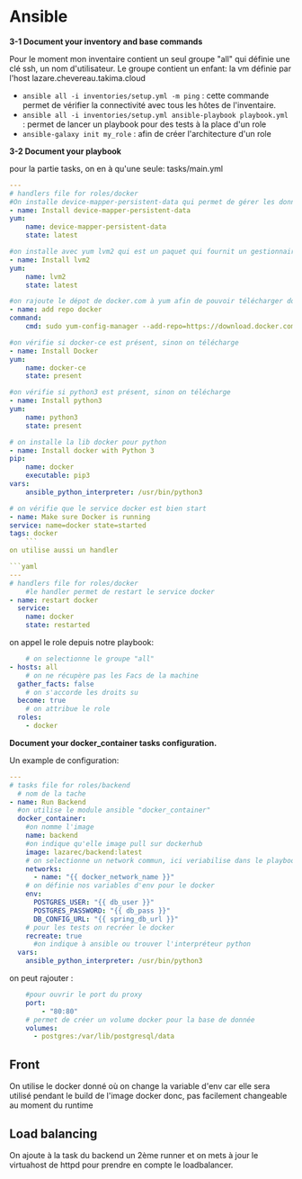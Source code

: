 # Ansible

**3-1 Document your inventory and base commands**

Pour le moment mon inventaire contient un seul groupe "all" qui définie une clé ssh, un nom d'utilisateur. Le groupe contient un enfant: la vm définie par l'host lazare.chevereau.takima.cloud

- `ansible all -i inventories/setup.yml -m ping` : cette commande permet de vérifier la connectivité avec tous les hôtes de l'inventaire.
- `ansible all -i inventories/setup.yml ansible-playbook playbook.yml` : permet de lancer un playbook pour des tests à la place d'un role
- `ansible-galaxy init my_role` : afin de créer l'architecture d'un role

**3-2 Document your playbook**

pour la partie tasks, on en à qu'une seule: tasks/main.yml

```yml
---
# handlers file for roles/docker
#On installe device-mapper-persistent-data qui permet de gérer les données perisistantes
- name: Install device-mapper-persistent-data
yum:
    name: device-mapper-persistent-data
    state: latest

#on installe avec yum lvm2 qui est un paquet qui fournit un gestionnaire de volume afin, dans ce contexte de gérer l'espace de stockage des conteneurs dockers
- name: Install lvm2
yum:
    name: lvm2
    state: latest

#on rajoute le dépot de docker.com à yum afin de pouvoir télécharger docker
- name: add repo docker
command:
    cmd: sudo yum-config-manager --add-repo=https://download.docker.com/linux/centos/docker-ce.repo

#on vérifie si docker-ce est présent, sinon on télécharge
- name: Install Docker
yum:
    name: docker-ce
    state: present

#on vérifie si python3 est présent, sinon on télécharge
- name: Install python3
yum:
    name: python3
    state: present

# on installe la lib docker pour python
- name: Install docker with Python 3
pip:
    name: docker
    executable: pip3
vars:
    ansible_python_interpreter: /usr/bin/python3

# on vérifie que le service docker est bien start
- name: Make sure Docker is running
service: name=docker state=started
tags: docker
    ```
on utilise aussi un handler 

```yaml
---
# handlers file for roles/docker
    #le handler permet de restart le service docker
- name: restart docker
  service:
    name: docker
    state: restarted
```

on appel le role depuis notre playbook:

```yaml
    # on selectionne le groupe "all"
- hosts: all
    # on ne récupère pas les Facs de la machine
  gather_facts: false
    # on s'accorde les droits su
  become: true
    # on attribue le role
  roles:
    - docker
```

**Document your docker_container tasks configuration.**

Un example de configuration:

```yml
---
# tasks file for roles/backend
  # nom de la tache
- name: Run Backend
  #on utilise le module ansible "docker_container" 
  docker_container:
    #on nomme l'image
    name: backend
    #on indique qu'elle image pull sur dockerhub 
    image: lazarec/backend:latest
    # on selectionne un network commun, ici veriabilise dans le playbook
    networks:
      - name: "{{ docker_network_name }}"
    # on définie nos variables d'env pour le docker
    env:
      POSTGRES_USER: "{{ db_user }}"
      POSTGRES_PASSWORD: "{{ db_pass }}"
      DB_CONFIG_URL: "{{ spring_db_url }}"
    # pour les tests on recréer le docker
    recreate: true
      #on indique à ansible ou trouver l'interpréteur python
  vars:
    ansible_python_interpreter: /usr/bin/python3
```

on peut rajouter :

```yaml
    #pour ouvrir le port du proxy
    port:
        - "80:80"
    # permet de créer un volume docker pour la base de donnée
    volumes:
      - postgres:/var/lib/postgresql/data
```

## Front

On utilise le docker donné où on change la variable d'env car elle sera utilisé pendant le build de l'image docker donc, pas facilement changeable au moment du runtime

## Load balancing

On ajoute à la task du backend un 2ème runner et on mets à jour le virtuahost de httpd pour prendre en compte le loadbalancer.